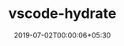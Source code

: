 ---
title: "vscode-hydrate"
date: 2019-07-02T00:00:06+05:30
type: "organisations"
org_name: "Microsoft"
repo_desc: "VS Code extension for Hydrate, which crawls a kubernetes cluster and generates a high level description of your deployments."
repo_link: https://github.com/microsoft/vscode-hydrate
---